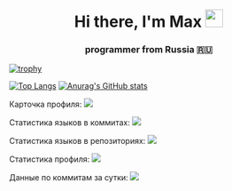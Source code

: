 <h1 align="center">Hi there, I'm Max
<img src="https://github.com/blackcater/blackcater/raw/main/images/Hi.gif" height="32"/></h1>
<h3 align="center">programmer from Russia 🇷🇺</h3>

[![trophy](https://github-profile-trophy.vercel.app/?username=Kaihatsu-sha)](https://github.com/ryo-ma/github-profile-trophy)
<!---Для компактной версии-->
[![Top Langs](https://github-readme-stats.vercel.app/api/top-langs/?username=Kaihatsu-sha&layout=compact)](https://github.com/anuraghazra/github-readme-stats)
[![Anurag's GitHub stats](https://github-readme-stats.vercel.app/api?username=Kaihatsu-sha)](https://github.com/anuraghazra/github-readme-stats)


Карточка профиля: 
![](https://github-profile-summary-cards.vercel.app/api/cards/profile-details?username=Kaihatsu-sha&theme=solarized_dark)

Статистика языков в коммитах:
![](https://github-profile-summary-cards.vercel.app/api/cards/most-commit-language?username=Kaihatsu-sha&theme=solarized_dark)

Статистика языков в репозиториях:
![](https://github-profile-summary-cards.vercel.app/api/cards/repos-per-language?username=Kaihatsu-sha&theme=solarized_dark)

Статистика профиля:
![](https://github-profile-summary-cards.vercel.app/api/cards/stats?username=Kaihatsu-sha&theme=solarized_dark)

Данные по коммитам за сутки:
![](https://github-profile-summary-cards.vercel.app/api/cards/productive-time?username=Kaihatsu-sha&theme=solarized_dark)

<!--
**Kaihatsu-sha/Kaihatsu-sha** is a ✨ _special_ ✨ repository because its `README.md` (this file) appears on your GitHub profile.

Here are some ideas to get you started:

- 🔭 I’m currently working on ...
- 🌱 I’m currently learning ...
- 👯 I’m looking to collaborate on ...
- 🤔 I’m looking for help with ...
- 💬 Ask me about ...
- 📫 How to reach me: ...
- 😄 Pronouns: ...
- ⚡ Fun fact: ...
-->
